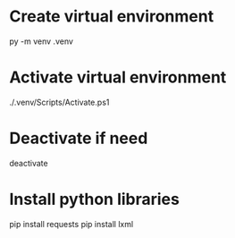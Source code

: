 # Create virtual environment
py -m venv .venv
# Activate virtual environment
./.venv/Scripts/Activate.ps1
# Deactivate if need
deactivate
# Install python libraries
pip install requests
pip install lxml